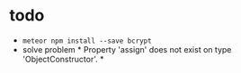 # todo
* `meteor npm install --save bcrypt`
* solve problem * Property 'assign' does not exist on type 'ObjectConstructor'. *
